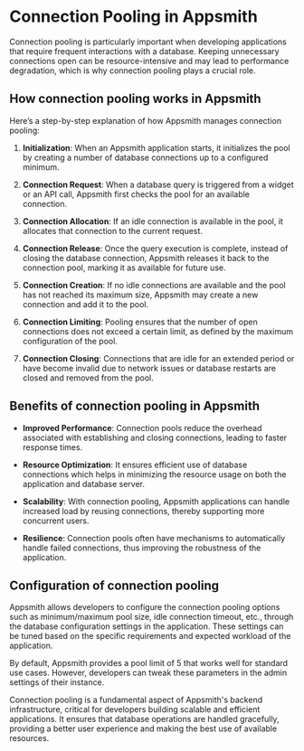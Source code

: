 # Connection Pooling in Appsmith

Connection pooling is particularly important when developing applications that require frequent interactions with a database. Keeping unnecessary connections open can be resource-intensive and may lead to performance degradation, which is why connection pooling plays a crucial role.

## How connection pooling works in Appsmith

Here’s a step-by-step explanation of how Appsmith manages connection pooling:

1. **Initialization**: When an Appsmith application starts, it initializes the pool by creating a number of database connections up to a configured minimum.

2. **Connection Request**: When a database query is triggered from a widget or an API call, Appsmith first checks the pool for an available connection.

3. **Connection Allocation**: If an idle connection is available in the pool, it allocates that connection to the current request.

4. **Connection Release**: Once the query execution is complete, instead of closing the database connection, Appsmith releases it back to the connection pool, marking it as available for future use.

5. **Connection Creation**: If no idle connections are available and the pool has not reached its maximum size, Appsmith may create a new connection and add it to the pool.

6. **Connection Limiting**: Pooling ensures that the number of open connections does not exceed a certain limit, as defined by the maximum configuration of the pool.

7. **Connection Closing**: Connections that are idle for an extended period or have become invalid due to network issues or database restarts are closed and removed from the pool.

## Benefits of connection pooling in Appsmith

- **Improved Performance**: Connection pools reduce the overhead associated with establishing and closing connections, leading to faster response times.

- **Resource Optimization**: It ensures efficient use of database connections which helps in minimizing the resource usage on both the application and database server.

- **Scalability**: With connection pooling, Appsmith applications can handle increased load by reusing connections, thereby supporting more concurrent users.

- **Resilience**: Connection pools often have mechanisms to automatically handle failed connections, thus improving the robustness of the application.

<!-- vale off -->

<div className="tag-wrapper">
 <h2>Configuration of connection pooling</h2>
<Tags
tags={[
{ name: "Business", link: "https://www.appsmith.com/pricing", additionalClass: "business" }
]}
/>

</div>

<!-- vale on -->

Appsmith allows developers to configure the connection pooling options such as minimum/maximum pool size, idle connection timeout, etc., through the database configuration settings in the application. These settings can be tuned based on the specific requirements and expected workload of the application.

By default, Appsmith provides a pool limit of 5 that works well for standard use cases. However, developers can tweak these parameters in the admin settings of their instance.

Connection pooling is a fundamental aspect of Appsmith's backend infrastructure, critical for developers building scalable and efficient applications. It ensures that database operations are handled gracefully, providing a better user experience and making the best use of available resources.
